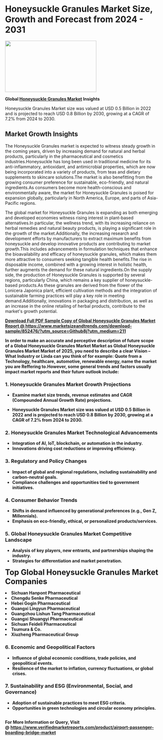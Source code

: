 <H1>Honeysuckle Granules Market Size, Growth and Forecast from 2024 - 2031</H1><img class="aligncenter size-medium wp-image-584254" src="https://thirdeyenews.in/wp-content/uploads/2024/09/Global-Market-Research-300x168.jpeg" alt="" width="300" height="168" /><p><strong>Global&nbsp;<a href="https://www.marketsizeandtrends.com/download-sample/852476/?utm_source=Github8j?utm_medium=211">Honeysuckle Granules Market</a> Insights</strong></p><p>Honeysuckle Granules Market size was valued at USD 0.5 Billion in 2022 and is projected to reach USD 0.8 Billion by 2030, growing at a CAGR of 7.2% from 2024 to 2030.</p><p><h2>Market Growth Insights</h2> <p>The Honeysuckle Granules market is expected to witness steady growth in the coming years, driven by increasing demand for natural and herbal products, particularly in the pharmaceutical and cosmetics industries.Honeysuckle has long been used in traditional medicine for its anti-inflammatory, antioxidant, and antimicrobial properties, which are now being incorporated into a variety of products, from teas and dietary supplements to skincare solutions.The market is also benefitting from the growing consumer preference for sustainable, eco-friendly, and natural ingredients.As consumers become more health-conscious and environmentally aware, the market for Honeysuckle Granules is poised for expansion globally, particularly in North America, Europe, and parts of Asia-Pacific regions.</p> <p><strong><a href="#"></a></strong></p> <p>The global market for Honeysuckle Granules is expanding as both emerging and developed economies witness rising interest in plant-based alternatives.In particular, the wellness trend, with its increasing reliance on herbal remedies and natural beauty products, is playing a significant role in the growth of the market.Additionally, the increasing research and development efforts by manufacturers to extract maximum benefits from honeysuckle and develop innovative products are contributing to market growth.This includes advancements in formulation techniques that enhance the bioavailability and efficacy of honeysuckle granules, which makes them more attractive to consumers seeking tangible health benefits.The rise in disposable income, combined with a growing interest in holistic health, further augments the demand for these natural ingredients.On the supply side, the production of Honeysuckle Granules is supported by several regions, particularly China, which remains a key supplier of honeysuckle-based products.As these granules are derived from the flower of the Lonicera Japonica plant, efficient cultivation methods and the integration of sustainable farming practices will play a key role in meeting demand.Additionally, innovations in packaging and distribution, as well as an increase in the online retailing of herbal products, contribute to the market's growth potential.<p><strong><a href="#"></p><p><span class=""><strong>Download Full PDF Sample Copy of Global Honeysuckle Granules Market Report</strong> @ <a href="https://www.marketsizeandtrends.com/download-sample/852476/?utm_source=Github8j?utm_medium=211" target="_blank">https://www.marketsizeandtrends.com/download-sample/852476/?utm_source=Github8j?utm_medium=211</a></span></p><p>In order to make an accurate and perceptive description of future scope of a Global&nbsp;Honeysuckle Granules Market Market as Global&nbsp;Honeysuckle Granules Market Market of 2025, you need to describe a clear Vision &ndash; What Industry or Linda can you think of for example: Quote from a Technology, healthcare, automotive, renewable energy, name the market you are Reffering to.However, some general trends and factors usually impact market reports and their future outlook include:</p><h3>1.&nbsp;<strong>Honeysuckle Granules Market Growth Projections</strong></h3><ul><li>Examine market size trends, revenue estimates and CAGR (Compounded Annual Growth Rate) projections.</li><li><p>Honeysuckle Granules Market size was valued at USD 0.5 Billion in 2022 and is projected to reach USD 0.8 Billion by 2030, growing at a CAGR of 7.2% from 2024 to 2030.</p></li></ul><h3>2.&nbsp;<strong>Honeysuckle Granules Market Technological Advancements</strong></h3><ul><li>Integration of AI, IoT, blockchain, or automation in the industry.</li><li>Innovations driving cost reductions or improving efficiency.</li></ul><h3>3.&nbsp;<strong>Regulatory and Policy Changes</strong></h3><ul><li>Impact of global and regional regulations, including sustainability and carbon-neutral goals.</li><li>Compliance challenges and opportunities tied to government initiatives.</li></ul><h3>4.&nbsp;<strong>Consumer Behavior Trends</strong></h3><ul><li>Shifts in demand influenced by generational preferences (e.g., Gen Z, Millennials).</li><li>Emphasis on eco-friendly, ethical, or personalized products/services.</li></ul><h3>5.&nbsp;<strong>Global Honeysuckle Granules Market Competitive Landscape</strong></h3><ul><li>Analysis of key players, new entrants, and partnerships shaping the industry.</li><li>Strategies for differentiation and market penetration.</li></ul><p data-pm-slice="1 1 []"><span style="color: inherit; font-family: inherit; font-size: 25px;">Top Global Honeysuckle Granules Market Companies</span></p><div class="" data-test-id=""><p><li>Sichuan Hanpont Pharmaceutical</li><li> Chengdu Senke Pharmaceutical</li><li> Hebei Gogin Pharmaceutical</li><li> Guangxi Lingyun Pharmaceutical</li><li> Guangzhou Lishun Tang Pharmaceutical</li><li> Guangxi Shuangyi Pharmaceutical</li><li> Sichuan Feideli Pharmaceutical</li><li> Tsumura & Co.</li><li> Xiuzheng Pharmaceutical Group</li></p></div><h3>6.&nbsp;<strong>Economic and Geopolitical Factors</strong></h3><ul><li>Influence of global economic conditions, trade policies, and geopolitical events.</li><li>Resilience of the market to inflation, currency fluctuations, or global crises.</li></ul><h3>7.&nbsp;<strong>Sustainability and ESG (Environmental, Social, and Governance)</strong></h3><ul><li>Adoption of sustainable practices to meet ESG criteria.</li><li>Opportunities in green technologies and circular economy principles.</li></ul><h2><strong style="font-size: 14px;">For More Information or Query, Visit @&nbsp;</strong><a style="background-color: #ffffff; font-size: 14px;" href="https://www.marketsizeandtrends.com/report/honeysuckle-granules-market/" target="_blank">https://www.verifiedmarketreports.com/product/airport-passenger-boarding-bridge-market</a></h2>